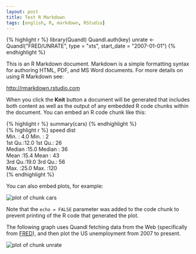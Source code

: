 ```yaml
---
layout: post
title: Test R Markdown
tags: [english, R, markdown, RStudio]
---
```



{% highlight r %}
library(Quandl)
Quandl.auth(key)
unrate <- Quandl("FRED/UNRATE", type = "xts", start_date = "2007-01-01")
{% endhighlight %}


This is an R Markdown document. Markdown is a simple formatting syntax for authoring HTML, PDF, and MS Word documents. For more details on using R Markdown see:

http://rmarkdown.rstudio.com

When you click the **Knit** button a document will be generated that includes both content as well as the output of any embedded R code chunks within the document. You can embed an R code chunk like this:


{% highlight r %}
summary(cars)
{% endhighlight %}
<br />
{% highlight r %}
     speed           dist    
 Min.   : 4.0   Min.   :  2  
 1st Qu.:12.0   1st Qu.: 26  
 Median :15.0   Median : 36  
 Mean   :15.4   Mean   : 43  
 3rd Qu.:19.0   3rd Qu.: 56  
 Max.   :25.0   Max.   :120  
{% endhighlight %}

You can also embed plots, for example:

![plot of chunk cars](/jekyll/figure/cars.png) 


Note that the `echo = FALSE` parameter was added to the code chunk to prevent printing of the R code that generated the plot.



The following graph uses Quandl fetching data from the Web (specifically from [FRED][FRED]), and then plot the US unemployment from 2007 to present.

![plot of chunk unrate](/jekyll/figure/unrate.png) 


[FRED]: http://research.stlouisfed.org/fred2/

